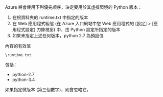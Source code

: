 Azure 將會使用下列優先順序，決定要用於其虛擬環境的 Python 版本：

1. 在根資料夾的 runtime.txt 中指定的版本
1. 在 Web 應用程式組態 (在 Azure 入口網站中您 Web 應用程式的 [設定] > [應用程式設定] 刀鋒視窗) 中，由 Python 設定所指定的版本
1. 如果未指定上述任何版本，python 2.7 為預設值

內容的有效值

    \runtime.txt

包括：

- python-2.7
- python-3.4

如果指定微版本 (第三個數字)，則會忽略它。

<!---HONumber=July15_HO3-->
